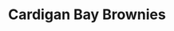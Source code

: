 ---
title: "Cardigan Bay Brownies"
url: /castell-newydd-emlyn-newcastle-emlyn/cardigan-bay-brownies/
shop: Konditorei
---